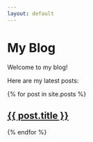 ```yaml
---
layout: default
---
```


# My Blog
Welcome to my blog!

Here are my latest posts:

{% for post in site.posts %}
  <h2><a href="{{ post.url }}">{{ post.title }}</a></h2>
{% endfor %}